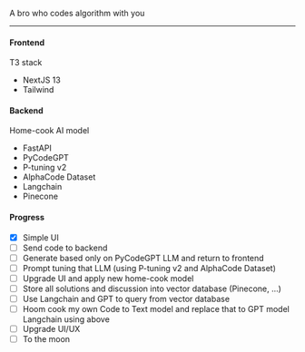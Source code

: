 A bro who codes algorithm with you

---

#### Frontend

T3 stack

-   NextJS 13
-   Tailwind

#### Backend

Home-cook AI model

-   FastAPI
-   PyCodeGPT
-   P-tuning v2
-   AlphaCode Dataset
-   Langchain
-   Pinecone

#### Progress

-   [x] Simple UI
-   [ ] Send code to backend
-   [ ] Generate based only on PyCodeGPT LLM and return to frontend
-   [ ] Prompt tuning that LLM (using P-tuning v2 and AlphaCode Dataset)
-   [ ] Upgrade UI and apply new home-cook model
-   [ ] Store all solutions and discussion into vector database (Pinecone, ...)
-   [ ] Use Langchain and GPT to query from vector database
-   [ ] Hoom cook my own Code to Text model and replace that to GPT model Langchain using above
-   [ ] Upgrade UI/UX
-   [ ] To the moon
